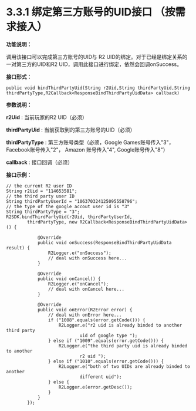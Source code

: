 # 3.3.1 绑定第三方账号的UID接口 （按需求接入）

**功能说明：**

调用该接口可以完成第三方账号的UID与 R2 UID的绑定。对于已经是绑定关系的一对第三方的UID和R2 UID，调用此接口进行绑定，依然会回调onSuccess。

**接口形式：**

```text
public void bindThirdPartyUid(String r2Uid,String thirdPartyUid,String thirdPartyType,R2Callback<ResponseBindThirdPartyUidData> callback)
```

**参数说明：**

**r2Uid** : 当前玩家的R2 UID（必须） 

**thirdPartyUid** : 当前获取到的第三方账号的UID（必须） 

**thirdPartyType** : 第三方账号类型（必须，Google Games账号传入"3"，Facebook账号传入"2"， Amazon 账号传入"4", Google账号传入"8"） 

**callback** : 接口回调（必须）

**接口示例：**

```text
// the current R2 user ID
String r2Uid = "114653581";
// the third party user ID
String thirdPartyUserId = "106370324125095558796";
// the type of the google accout user id is "3"
String thirdPartyType = "3";
R2SDK.bindThirdPartyUid(r2Uid, thirdPartyUserId,  
        thirdPartyType, new R2Callback<ResponseBindThirdPartyUidData>() {

            @Override
            public void onSuccess(ResponseBindThirdPartyUidData result) {
                R2Logger.e("onSuccess");
                // deal with onSuccess here...
            }

            @Override
            public void onCancel() {
                R2Logger.e("onCancel");
                // deal with onCancel here...
            }

            @Override
            public void onError(R2Error error) {
                // deal with onError here...
                if ("1008".equals(error.getCode())) {
                    R2Logger.e("r2 uid is already binded to another third party  
                            uid of google type ");
                } else if ("1009".equals(error.getCode())) {
                    R2Logger.e("the third party uid is already binded to another 
                            r2 uid ");
                } else if ("1010".equals(error.getCode())) {
                    R2Logger.e("both of two UIDs are already binded to another 
                            different uid");
                } else {
                    R2Logger.e(error.getDesc());
                }
            }
        });
```

